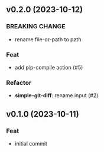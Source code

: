 ## v0.2.0 (2023-10-12)

### BREAKING CHANGE

- rename file-or-path to path

### Feat

- add pip-compile action (#5)

### Refactor

- **simple-git-diff**: rename input (#2)

## v0.1.0 (2023-10-11)

### Feat

- initial commit
